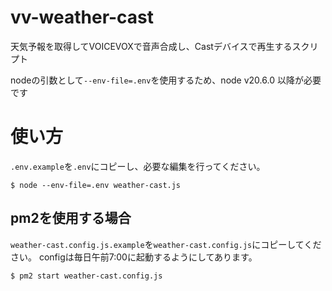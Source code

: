 # vv-weather-cast
天気予報を取得してVOICEVOXで音声合成し、Castデバイスで再生するスクリプト

nodeの引数として`--env-file=.env`を使用するため、node v20.6.0 以降が必要です

# 使い方
`.env.example`を`.env`にコピーし、必要な編集を行ってください。
```
$ node --env-file=.env weather-cast.js
```

## pm2を使用する場合
`weather-cast.config.js.example`を`weather-cast.config.js`にコピーしてください。
configは毎日午前7:00に起動するようにしてあります。
```
$ pm2 start weather-cast.config.js
```